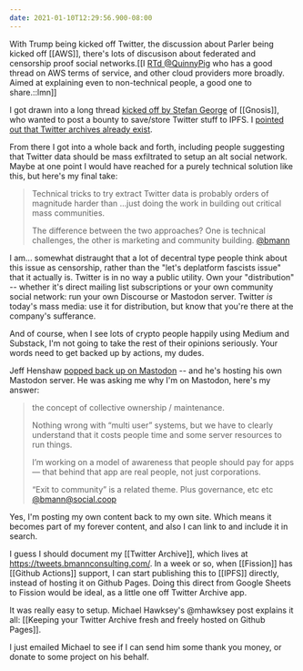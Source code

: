 ```yaml
---
date: 2021-01-10T12:29:56.900-08:00
---
```

With Trump being kicked off Twitter, the discussion about Parler being kicked off [[AWS]], there's lots of discusison about federated and censorship proof social networks.[[I <a href='https://twitter.com/QuinnyPig/status/1348116976019771392'>RTd @QuinnyPig</a> who has a good thread on AWS terms of service, and other cloud providers more broadly. Aimed at explaining even to non-technical people, a good one to share.::lmn]]

I got drawn into a long thread [kicked off by Stefan George](https://twitter.com/StefanDGeorge/status/1347861734716035074) of [[Gnosis]], who wanted to post a bounty to save/store Twitter stuff to IPFS. I [pointed out that Twitter archives already exist](https://twitter.com/bmann/status/1347937473494618112?s=20). 

From there I got into a whole back and forth, including people suggesting that Twitter data should be mass exfiltrated to setup an alt social network. Maybe at one point I would have reached for a purely technical solution like this, but here's my final take:

> Technical tricks to try extract Twitter data is probably orders of magnitude harder than …just doing the work in building out critical mass communities. 
> 
> The difference between the two approaches? One is technical challenges, the other is marketing and community building.
> [@bmann](https://twitter.com/bmann/status/1348350579072921605)

I am... somewhat distraught that a lot of decentral type people think about this issue as censorship, rather than the "let's deplatform fascists issue" that it actually is. Twitter is in no way a public utility. Own your "distribution" -- whether it's direct mailing list subscriptions or your own community social network: run your own Discourse or Mastodon server. Twitter _is_ today's mass media: use it for distribution, but know that you're there at the company's sufferance.

And of course, when I see lots of crypto people happily using Medium and Substack, I'm not going to take the rest of their opinions seriously. Your words need to get backed up by actions, my dudes.

Jeff Henshaw [popped back up on Mastodon](https://social.coop/web/statuses/105532885799120767) -- and he's hosting his own Mastodon server. He was asking me why I'm on Mastodon, here's my answer:

> the concept of collective ownership / maintenance.
>
> Nothing wrong with “multi user” systems, but we have to clearly understand that it costs people time and some server resources to run things. 
>
> I’m working on a model of awareness that people should pay for apps — that behind that app are real people, not just corporations.
>
> “Exit to community” is a related theme. Plus governance, etc etc
> [@bmann@social.coop](https://social.coop/@bmann/105532951231308481)

Yes, I'm posting my own content back to my own site. Which means it becomes part of my forever content, and also I can link to and include it in search.

I guess I should document my [[Twitter Archive]], which lives at <https://tweets.bmannconsulting.com/>. In a week or so, when [[Fission]] has [[Github Actions]] support, I can start publishing this to [[IPFS]] directly, instead of hosting it on Github Pages. Doing this direct from Google Sheets to Fission would be ideal, as a little one off Twitter Archive app.

It was really easy to setup. Michael Hawksey's @mhawksey post explains it all: [[Keeping your Twitter Archive fresh and freely hosted on Github Pages]].

I just emailed Michael to see if I can send him some thank you money, or donate to some project on his behalf.
